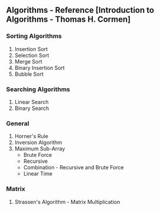 ## Algorithms - Reference [Introduction to Algorithms - Thomas H. Cormen]

### Sorting Algorithms
<ol>
	<li>Insertion Sort</li>
	<li>Selection Sort</li>
	<li>Merge Sort</li>
	<li>Binary Insertion Sort</li>
	<li>Bubble Sort</li>
</ol>

### Searching Algorithms
<ol>
	<li>Linear Search</li>
	<li>Binary Search</li>
</ol>

### General
<ol>
	<li>Horner's Rule</li>
	<li>Inversion Algorithm</li>
	<li>Maximum Sub-Array
		<ul>
			<li>Brute Force</li>
			<li>Recursive</li>
			<li>Combination - Recursive and Brute Force</li>
			<li>Linear Time</li>
		</ul>
	</li>
</ol>

### Matrix
<ol>
	<li>Strassen's Algorithm - Matrix Multiplication</li>
</ol>